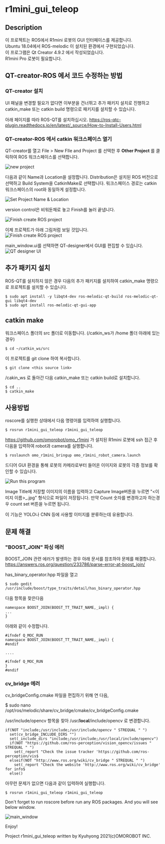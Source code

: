 # r1mini_gui_teleop

## Description

이 프로젝트는 ROS에서 R1mini 로봇의 GUI 인터페이스를 제공합니다.  
Ubuntu 18.04에서 ROS-melodic 이 설치된 환경에서 구현되었습니다.  
이 프로그램은 Qt Creator 4.9.2 에서 작성되었습니다.  
R1mini Pro 로봇이 필요합니다. 


## QT-creator-ROS 에서 코드 수정하는 방법

### QT-creator 설치

UI 패널을 변경할 필요가 없다면 이부분을 건너뛰고 추가 패키지 설치로 진행하고 catkin_make 또는 catkin build 명령으로 패키지를 설치할 수 있습니다.  

아래 페이지를 따라 ROS-QT를 설치하십시오.
https://ros-qtc-plugin.readthedocs.io/en/latest/_source/How-to-Install-Users.html

### QT-creator-ROS 에서 catkin 워크스페이스 열기

QT-creator를 열고 File > New FIle and Project 를 선택한 후 **Other Project** 를 클릭하여 ROS 워크스페이스를 선택합니다.

![new project](img/qtsetup1.png)  

다음과 같이 Name과 Location을 설정합니다.
Distribution은 설치된 ROS 버전으로 선택하고 Build System을 CatkinMake로 선택합니다.
워크스페이스 경로는 catkin 워크스페이스의 root와 동일하게 설정합니다.  

![Set Project Name & Location](img/qtsetup2.png)   

version control은 비워둔채로 놓고 Finish를 눌러 끝냅니다.  

![Finish create ROS project](img/qtsetup3.png)  
  
이제 프로젝트가 아래 그림처럼 보일 것입니다.  
![Finish create ROS project](img/qtsetup4.png)  

main_window.ui를 선택하면 QT-designer에서 GUI를 편집할 수 있습니다.  
![QT designer UI](img/qtsetup5.png)  

## 추가 패키지 설치

ROS-QT를 설치하지 않은 경우 다음의 추가 패키지를 설치하여 catkin_make 명령으로 프로젝트를 설치할 수 있습니다.

```
$ sudo apt install -y libqt4-dev ros-melodic-qt-build ros-melodic-qt-gui libqt4-dev
$ sudo apt install ros-melodic-qt-gui-app
```

## catkin make

워크스페이스 폴더의 src 폴더로 이동합니다. (/catkin_ws가 /home 폴더 아래에 있는경우)
```
$ cd ~/catkin_ws/src
```
이 프로젝트를 git clone 하여 복사합니다.
```
$ git clone <this source link>
```
/cakin_ws 로 돌아간 다음 catkin_make 또는 catkin build로 설치합니다.
```
$ cd ..
$ catkin_make
```

## 사용방법

roscore를 실행한 상태에서 다음 명령어를 입력하여 실행합니다.

```
$ rosrun r1mini_gui_teleop r1mini_gui_teleop
```
https://github.com/omorobot/omo_r1mini 가 설치된 R1mini 로봇에 ssh 접근 후 다음을 입력하여 robot과 camera를 실행합니다.
```
$ roslaunch omo_r1mini_bringup omo_r1mini_robot_camera.launch
```

드디어 GUI 환경을 통해 로봇의 카메라로부터 들어온 이미지와 로봇의 각종 정보를 확인할 수 있습니다.

![Run this program](img/running1.png)  

Image Title에 저장할 이미지의 이름을 입력하고 Capture Image버튼을 누르면 "<이미지 이름>_<Count>.jpg" 형식으로 파일이 저장됩니다.
만약 Count 숫자를 변경하고자 하는경우 count set 버튼을 누르면 됩니다.

이 기능은 YOLO나 CNN 등에 사용할 이미지를 분류하는데 유용합니다.

## 문제 해결

### "BOOST_JOIN" 파싱 에러

BOOST_JOIN 관련 에러가 발생하는 경우 아래 문서를 참조하야 문제를 해결합니다.
https://answers.ros.org/question/233786/parse-error-at-boost_join/

has_binary_operator.hpp 파일을 열고

```
$ sudo gedit /usr/include/boost/type_traits/detail/has_binary_operator.hpp
```

다음 항목을 찾은다음

```
namespace BOOST_JOIN(BOOST_TT_TRAIT_NAME,_impl) {
...
}
```

아래와 같이 수정합니다.

```
#ifndef Q_MOC_RUN
namespace BOOST_JOIN(BOOST_TT_TRAIT_NAME,_impl) {
#endif

....

#ifndef Q_MOC_RUN
}
#endif

```

### cv_bridge 에러

cv_bridgeConfig.cmake 파일을 편집하기 위해 연 다음,

$ sudo nano /opt/ros/melodic/share/cv_bridge/cmake/cv_bridgeConfig.cmake

/usr/include/opencv 항목을 찾아 /usr/**local**/include/opencv 로 변경합니다.

```
if(NOT "include;/usr/include;/usr/include/opencv " STREQUAL " ")
  set(cv_bridge_INCLUDE_DIRS "")
  set(_include_dirs "include;/usr/include;/usr/local/include/opencv")
  if(NOT "https://github.com/ros-perception/vision_opencv/issues " STREQUAL " ")
    set(_report "Check the issue tracker 'https://github.com/ros-perception/vis$
  elseif(NOT "http://www.ros.org/wiki/cv_bridge " STREQUAL " ")
    set(_report "Check the website 'http://www.ros.org/wiki/cv_bridge' for info$
  else()
```

아무런 문제가 없으면 다음과 같이 입력하여 실행합니다.  

```
$ rosrun r1mini_gui_teleop r1mini_gui_teleop
```

Don't forget to run roscore before run any ROS packages.
And you will see below window.

![main_window](img/main_window.png)

Enjoy!

Project r1mini_gui_teleop written by Kyuhyong
2021(c)OMOROBOT INC.
